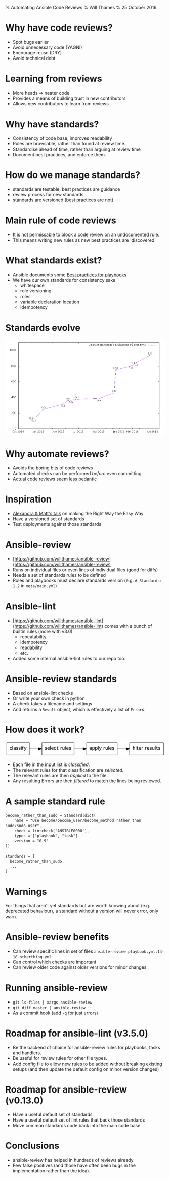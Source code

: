 % Automating Ansible Code Reviews
% Will Thames
% 25 October 2016

# Why have code reviews?

* Spot bugs earlier
* Avoid unnecessary code (YAGNI)
* Encourage reuse (DRY)
* Avoid technical debt

# Learning from reviews

* More heads => neater code
* Provides a means of building trust in new
  contributors
* Allows new contributors to learn from
  reviews

# Why have standards?

* Consistency of code base, improves
  readability
* Rules are browsable, rather than found
  at review time.
* Standardise ahead of time, rather than
  arguing at review time
* Document best practices, and enforce them.

# How do we manage standards?

* standards are testable, best practices
  are guidance
* review process for new standards
* standards are versioned (best practices
  are not)

# Main rule of code reviews

* It is not permissable to block a code
  review on an undocumented rule.
* This means writing new rules as new
  best practices are 'discovered'

# What standards exist?

* Ansible documents some [Best practices for
  playbooks](http://docs.ansible.com/ansible/playbooks_best_practices.html)
* We have our own standards for consistency sake
    - whitespace
    - role versioning
    - roles
    - variable declaration location
    - idempotency

# Standards evolve

![standards over time](ansible-docs.png)

# Why automate reviews?

* Avoids the boring bits of code reviews
* Automated checks can be performed *before*
  even committing.
* Actual code reviews seem less pedantic

# Inspiration

* [Alexandra & Matt's talk](https://www.youtube.com/watch?v=yPy44B9h820)
  on making the Right Way the Easy Way
* Have a versioned set of standards
* Test deployments against those standards 

# Ansible-review
* [https://github.com/willthames/ansible-review](https://github.com/willthames/ansible-review)
* Runs on individual files or even lines of
  individual files (good for diffs)
* Needs a set of standards rules to be defined
* Roles and playbooks must declare standards
  version (e.g. `# Standards: 1.2` in `meta/main.yml`)

# Ansible-lint

* [https://github.com/willthames/ansible-lint](https://github.com/willthames/ansible-lint)
  comes with a bunch of builtin rules (more with v3.0)
    - repeatability
    - idempotency
    - readability
    - etc.
* Added some internal ansible-lint rules to our repo too.

# Ansible-review standards

* Based on ansible-lint checks
* Or write your own check in python
* A check takes a filename and settings
* And returns a `Result` object, which is
  effectively a list of `Error`s.

# How does it work?

![ansible-review flow](flow.png)

* Each file in the input list is *classified*.
* The relevant rules for that classification are
  *selected*.
* The relevant rules are then *applied* to the file.
* Any resulting Errors are then *filtered* to match the lines
  being reviewed.

# A sample standard rule

```
become_rather_than_sudo = Standard(dict(
    name = "Use become/become_user/become_method rather than sudo/sudo_user",
    check = lintcheck('ANSIBLE0008'),
    types = ["playbook", "task"]
    version = "0.9"
))

standards = [
  become_rather_than_sudo,
  ...
]
```

# Warnings

For things that aren't yet standards but are
worth knowing about (e.g. deprecated behaviour),
a standard without a version will never error,
only warn.

# Ansible-review benefits

* Can review specific lines in set of files
  `ansible-review playbook.yml:14-18 otherthing.yml`
* Can control which checks are important
* Can review older code against older versions for
  minor changes

# Running ansible-review

* `git ls-files | xargs ansible-review`
* `git diff master | ansible-review`
* As a commit hook (add `-q` for just errors)

# Roadmap for ansible-lint (v3.5.0)

* Be the backend of choice for ansible-review
  rules for playbooks, tasks and handlers.
* Be useful for review rules for other file types.
* Add config file to allow new rules to be added
  without breaking existing setups (and then update
  the default config on minor version changes)

# Roadmap for ansible-review (v0.13.0)

* Have a useful default set of standards
* Have a useful default set of lint rules that
  back those standards
* Move common standards code back into the main
  code base.

# Conclusions

* ansible-review has helped in hundreds of reviews
  already.
* Few false positives (and those have often been bugs
  in the implementation rather than the idea).
